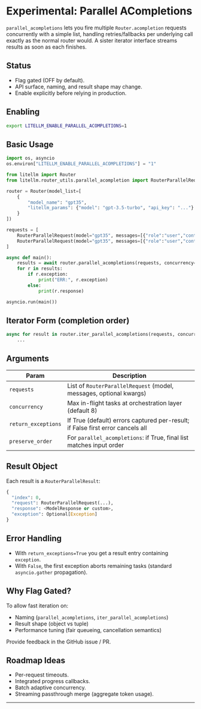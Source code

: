 # Experimental: Parallel ACompletions

`parallel_acompletions` lets you fire multiple `Router.acompletion` requests concurrently with a simple list, handling retries/fallbacks per underlying call exactly as the normal router would. A sister iterator interface streams results as soon as each finishes.

## Status

- Flag gated (OFF by default).
- API surface, naming, and result shape may change.
- Enable explicitly before relying in production.

## Enabling

```bash
export LITELLM_ENABLE_PARALLEL_ACOMPLETIONS=1
```

## Basic Usage

```python
import os, asyncio
os.environ["LITELLM_ENABLE_PARALLEL_ACOMPLETIONS"] = "1"

from litellm import Router
from litellm.router_utils.parallel_acompletion import RouterParallelRequest

router = Router(model_list=[
    {
        "model_name": "gpt35",
        "litellm_params": {"model": "gpt-3.5-turbo", "api_key": "..."}
    }
])

requests = [
    RouterParallelRequest(model="gpt35", messages=[{"role":"user","content":"Hello"}]),
    RouterParallelRequest(model="gpt35", messages=[{"role":"user","content":"Tell me a joke"}]),
]

async def main():
    results = await router.parallel_acompletions(requests, concurrency=4, preserve_order=True)
    for r in results:
        if r.exception:
            print("ERR:", r.exception)
        else:
            print(r.response)

asyncio.run(main())
```

## Iterator Form (completion order)

```python
async for result in router.iter_parallel_acompletions(requests, concurrency=4):
    ...
```

## Arguments

| Param | Description |
|-------|-------------|
| `requests` | List of `RouterParallelRequest` (model, messages, optional kwargs) |
| `concurrency` | Max in-flight tasks at orchestration layer (default 8) |
| `return_exceptions` | If True (default) errors captured per-result; if False first error cancels all |
| `preserve_order` | For `parallel_acompletions`: if True, final list matches input order |

## Result Object

Each result is a `RouterParallelResult`:
```python
{
  "index": 0,
  "request": RouterParallelRequest(...),
  "response": <ModelResponse or custom>,
  "exception": Optional[Exception]
}
```

## Error Handling

- With `return_exceptions=True` you get a result entry containing `exception`.
- With `False`, the first exception aborts remaining tasks (standard `asyncio.gather` propagation).

## Why Flag Gated?

To allow fast iteration on:
- Naming (`parallel_acompletions`, `iter_parallel_acompletions`)
- Result shape (object vs tuple)
- Performance tuning (fair queueing, cancellation semantics)

Provide feedback in the GitHub issue / PR.

## Roadmap Ideas

- Per-request timeouts.
- Integrated progress callbacks.
- Batch adaptive concurrency.
- Streaming passthrough merge (aggregate token usage).

---

